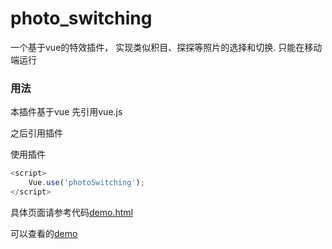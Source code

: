 # photo_switching
一个基于vue的特效插件， 实现类似积目、探探等照片的选择和切换. 只能在移动端运行

### 用法
本插件基于vue 先引用vue.js

> <script src="https://cdn.jsdelivr.net/npm/vue@2.5.17/dist/vue.js"></script>

之后引用插件

> <script src="/your path/photo-switching.js"></script>

使用插件

```javascript
<script>
	Vue.use('photoSwitching');
</script>
```

具体页面请参考代码[demo.html](https://github.com/yl1033669613/photo_switching/blob/master/demo/demo.html)

可以查看的[demo](https://yl1033669613.github.io/photo_switching/demo/demo.html)